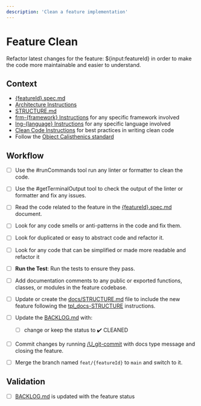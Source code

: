 ```yaml
---
description: 'Clean a feature implementation'
---
```


# Feature Clean 

Refactor latest changes for the feature: ${input:featureId} in order to make the code more maintainable and easier to understand.

## Context

- [{featureId}.spec.md](/docs/specs/{featureId}.spec.md)
- [Architecture Instructions](../instructions/bst_architecture.instructions.md)
- [STRUCTURE.md](/docs/STRUCTURE.md) 
- [frm-{framework} Instructions](../instructions/frm_{framework}.instructions.md) for any specific framework involved
- [lng-{language} Instructions](../instructions/lng_{language}.instructions.md) for any specific language involved
- [Clean Code Instructions](../instructions/bst_clean-code.instructions.md) for best practices in writing clean code
- Follow the [Object Calisthenics standard](../instructions/std_object-calisthenics.instructions.md)


## Workflow

- [ ] Use the #runCommands tool run any linter or formatter to clean the code.

- [ ] Use the #getTerminalOutput tool to check the output of the linter or formatter and fix any issues.

- [ ] Read the code related to the feature in the [{featureId}.spec.md](/docs/specs/{featureId}.spec.md) document.

- [ ] Look for any code smells or anti-patterns in the code and fix them.

- [ ] Look for duplicated or easy to abstract code and refactor it.

- [ ] Look for any code that can be simplified or made more readable and refactor it

- [ ] **Run the Test**: Run the tests to ensure they pass.

- [ ] Add documentation comments to any public or exported functions, classes, or modules in the feature codebase.

- [ ] Update or create the [docs/STRUCTURE.md](/docs/STRUCTURE.md) file to include the new feature following the [tpl_docs-STRUCTURE](../instructions/tpl_docs-STRUCTURE.instructions.md) instructions.

- [ ] Update the [BACKLOG.md](/docs/BACKLOG.md) with:
  - [ ] change or keep the status to ✔️ CLEANED

- [ ] Commit changes by running [/U_git-commit](U_git-commit.prompt.md) with docs type message and closing the feature.

- [ ] Merge the branch named `feat/{featureId}` to `main` and switch to it.

## Validation

- [ ] [BACKLOG.md](/docs/BACKLOG.md) is updated with the feature status
